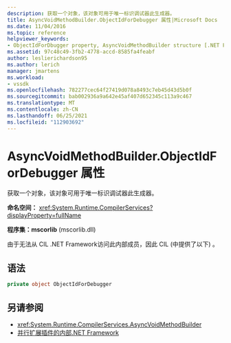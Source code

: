 ```yaml
---
description: 获取一个对象，该对象可用于唯一标识调试器此生成器。
title: AsyncVoidMethodBuilder.ObjectIdForDebugger 属性|Microsoft Docs
ms.date: 11/04/2016
ms.topic: reference
helpviewer_keywords:
- ObjectIdForDbugger property, AsyncVoidMethodBuilder structure [.NET Framework debug engines]
ms.assetid: 97c48c49-3fb2-4778-accd-8585fa4feabf
author: leslierichardson95
ms.author: lerich
manager: jmartens
ms.workload:
- vssdk
ms.openlocfilehash: 782277cec64f27419d078a8493c7eb45d43d5b0f
ms.sourcegitcommit: bab002936a9a642e45af407d652345c113a9c467
ms.translationtype: MT
ms.contentlocale: zh-CN
ms.lasthandoff: 06/25/2021
ms.locfileid: "112903692"
---
```

# <a name="asyncvoidmethodbuilderobjectidfordebugger-property"></a>AsyncVoidMethodBuilder.ObjectIdForDebugger 属性
获取一个对象，该对象可用于唯一标识调试器此生成器。

 **命名空间：** <xref:System.Runtime.CompilerServices?displayProperty=fullName>

 **程序集：mscorlib** (mscorlib.dll) 

 由于无法从 CIL .NET Framework访问此内部成员，因此 CIL (中提供了以下) 。

## <a name="syntax"></a>语法

```csharp
private object ObjectIdForDebugger
```

## <a name="see-also"></a>另请参阅
- <xref:System.Runtime.CompilerServices.AsyncVoidMethodBuilder>
- [并行扩展插件的内部.NET Framework](../../extensibility/debugger/parallel-extension-internals-for-the-dotnet-framework.md)
